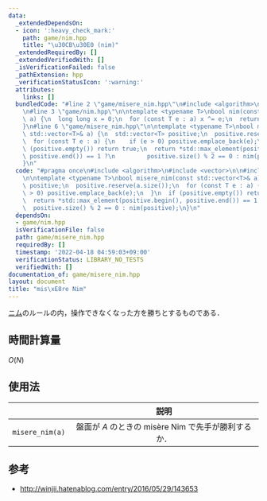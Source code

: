 ```yaml
---
data:
  _extendedDependsOn:
  - icon: ':heavy_check_mark:'
    path: game/nim.hpp
    title: "\u30CB\u30E0 (nim)"
  _extendedRequiredBy: []
  _extendedVerifiedWith: []
  _isVerificationFailed: false
  _pathExtension: hpp
  _verificationStatusIcon: ':warning:'
  attributes:
    links: []
  bundledCode: "#line 2 \"game/misere_nim.hpp\"\n#include <algorithm>\n#include <vector>\n\
    \n#line 3 \"game/nim.hpp\"\n\ntemplate <typename T>\nbool nim(const std::vector<T>&\
    \ a) {\n  long long x = 0;\n  for (const T e : a) x ^= e;\n  return x != 0;\n\
    }\n#line 6 \"game/misere_nim.hpp\"\n\ntemplate <typename T>\nbool misere_nim(const\
    \ std::vector<T>& a) {\n  std::vector<T> positive;\n  positive.reserve(a.size());\n\
    \  for (const T e : a) {\n    if (e > 0) positive.emplace_back(e);\n  }\n  if\
    \ (positive.empty()) return true;\n  return *std::max_element(positive.begin(),\
    \ positive.end()) == 1 ?\n         positive.size() % 2 == 0 : nim(positive);\n\
    }\n"
  code: "#pragma once\n#include <algorithm>\n#include <vector>\n\n#include \"./nim.hpp\"\
    \n\ntemplate <typename T>\nbool misere_nim(const std::vector<T>& a) {\n  std::vector<T>\
    \ positive;\n  positive.reserve(a.size());\n  for (const T e : a) {\n    if (e\
    \ > 0) positive.emplace_back(e);\n  }\n  if (positive.empty()) return true;\n\
    \  return *std::max_element(positive.begin(), positive.end()) == 1 ?\n       \
    \  positive.size() % 2 == 0 : nim(positive);\n}\n"
  dependsOn:
  - game/nim.hpp
  isVerificationFile: false
  path: game/misere_nim.hpp
  requiredBy: []
  timestamp: '2022-04-18 04:59:03+09:00'
  verificationStatus: LIBRARY_NO_TESTS
  verifiedWith: []
documentation_of: game/misere_nim.hpp
layout: document
title: "mis\xE8re Nim"
---
```


[ニム](nim.md)のルールの内，操作できなくなった方を勝ちとするものである．


## 時間計算量

$O(N)$


## 使用法

||説明|
|:--:|:--:|
|`misere_nim(a)`|盤面が $A$ のときの misère Nim で先手が勝利するか．|


## 参考

- http://winjii.hatenablog.com/entry/2016/05/29/143653
